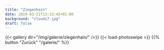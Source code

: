 ```yaml
---
title: "Ziegenhain"
date: 2019-03-21T13:13:42+01:00
background: "clouds7.jpg"
draft: false
---
```

{{< gallery dir="/img/galerie/ziegenhain/" />}}
{{< load-photoswipe >}}
{{% button "Zurück" "/galerie/" %}}
